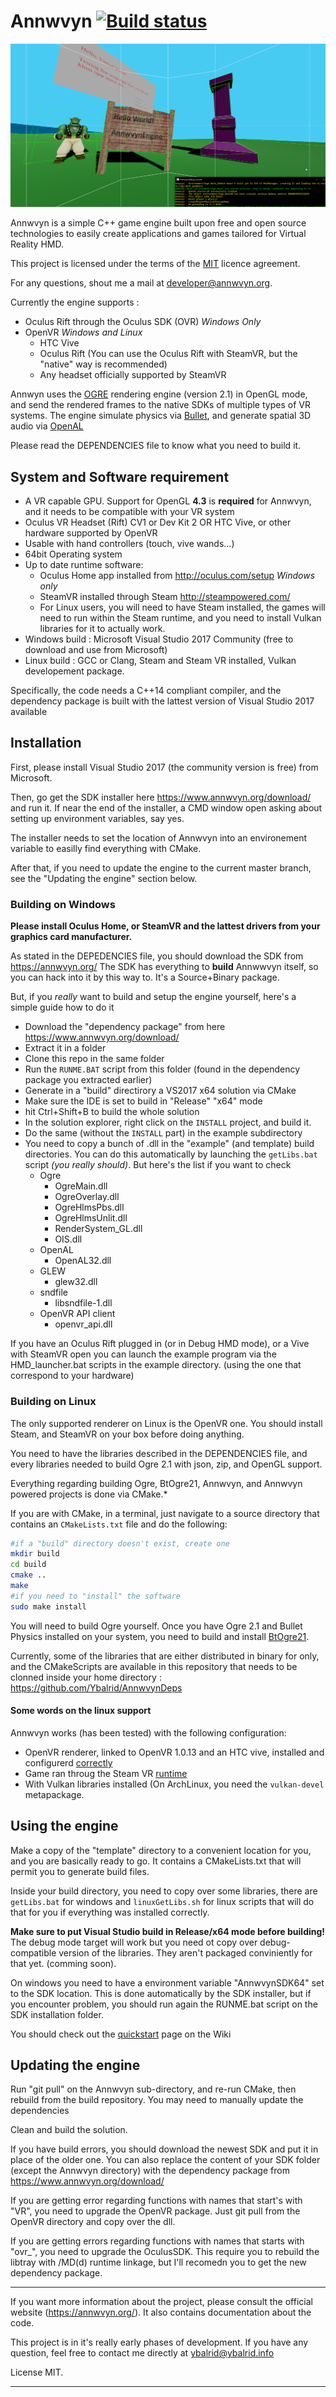 # Annwvyn [![Build status](https://ci.appveyor.com/api/projects/status/dxbjamqjeuivkgkf?svg=true)](https://ci.appveyor.com/project/Ybalrid/annwvyn)

![Screnshot](AnnwvynScreenshot.png)

Annwvyn is a simple C++ game engine built upon free and open source technologies to easily create applications and games tailored for Virtual Reality HMD.

This project is licensed under the terms of the [MIT](LICENSE) licence agreement.

For any questions, shout me a mail at developer@annwvyn.org.

Currently the engine supports :
 - Oculus Rift through the Oculus SDK (OVR) *Windows Only*
 - OpenVR *Windows and Linux*
     - HTC Vive
     - Oculus Rift (You can use the Oculus Rift with SteamVR, but the "native" way is recommended)
     - Any headset officially supported by SteamVR

Annwyn uses the [OGRE](https://www.ogre3d.org/) rendering engine (version 2.1) in OpenGL mode, and send the rendered frames to the native SDKs of multiple types of VR systems. The engine simulate physics via [Bullet](http://bulletphysics.org), and generate spatial 3D audio via [OpenAL](https://www.openal.org/)

Please read the DEPENDENCIES file to know what you need to build it.

## System and Software requirement

 - A VR capable GPU. Support for OpenGL **4.3** is **required** for Annwvyn, and it needs to be compatible with your VR system
 - Oculus VR Headset (Rift) CV1 or Dev Kit 2 OR HTC Vive, or other hardware supported by OpenVR
 - Usable with hand controllers (touch, vive wands...) 
 - 64bit Operating system
 - Up to date runtime software: 
    - Oculus Home app installed from http://oculus.com/setup *Windows only*
    - SteamVR installed through Steam http://steampowered.com/ 
    - For Linux users, you will need to have Steam installed, the games will need to run within the Steam runtime, and you need to install Vulkan libraries for it to actually work.
 - Windows build : Microsoft Visual Studio 2017 Community (free to download and use from Microsoft)
 - Linux build : GCC or Clang, Steam and Steam VR installed, Vulkan developement package. 
 
Specifically, the code needs a C++14 compliant compiler, and the dependency package is built with the lattest version of Visual Studio 2017 available
 
## Installation

First, please install Visual Studio 2017 (the community version is free) from Microsoft.

Then, go get the SDK installer here https://www.annwvyn.org/download/ and run it. 
If near the end of the installer, a CMD window open asking about setting up environment variables, say yes.

The installer needs to set the location of Annwvyn into an environement variable to easilly find everything with CMake.

After that, if you need to update the engine to the current master branch, see the "Updating the engine" section below.

### Building on Windows

**Please install Oculus Home, or SteamVR and the lattest drivers from your graphics card manufacturer.**

As stated in the DEPEDENCIES file, you should download the SDK from https://annwvyn.org/
The SDK has everything to **build** Annwwvyn itself, so you can hack into it by this way to. It's a Source+Binary package.

But, if you *really* want to build and setup the engine yourself, here's a simple guide how to do it

- Download the "dependency package" from here https://www.annwvyn.org/download/
- Extract it in a folder
- Clone this repo in the same folder
- Run the `RUNME.BAT` script from this folder (found in the dependency package you extracted earlier)
- Generate in a "build" directirory a VS2017 x64 solution via CMake
- Make sure the IDE is set to build in "Release" "x64" mode
- hit Ctrl+Shift+B to build the whole solution
- In the solution explorer, right click on the `INSTALL` project, and build it.
- Do the same (without the `INSTALL` part) in the example subdirectory
- You need to copy a bunch of .dll in the "example" (and template) build directories. You can do this automatically by launching the `getLibs.bat` script *(you really should)*. But here's the list if you want to check
    - Ogre  
        - OgreMain.dll
        - OgreOverlay.dll 
        - OgreHlmsPbs.dll
        - OgreHlmsUnlit.dll
        - RenderSystem_GL.dll
        - OIS.dll
    - OpenAL
        - OpenAL32.dll
    - GLEW
        - glew32.dll        
    - sndfile
        - libsndfile-1.dll
    - OpenVR API client
        - openvr_api.dll

If you have an Oculus Rift plugged in (or in Debug HMD mode), or a Vive with SteamVR open you can launch the example program via the HMD_launcher.bat scripts in the example directory. (using the one that correspond to your hardware)

### Building on Linux

The only supported renderer on Linux is the OpenVR one. You should install Steam, and SteamVR on your box before doing anything.

You need to have the libraries described in the DEPENDENCIES file, and every libraries needed to build Ogre 2.1 with json, zip, and OpenGL support.

Everything regarding building Ogre, BtOgre21, Annwvyn, and Annwvyn powered projects is done via CMake.*

If you are with CMake, in a terminal, just navigate to a source directory that contains an `CMakeLists.txt` file and do the following:

```bash
#if a "build" directory doesn't exist, create one 
mkdir build
cd build
cmake ..
make 
#if you need to "install" the software
sudo make install
```

You will need to build Ogre yourself. Once you have Ogre 2.1 and Bullet Physics installed on your system, you need to build and install [BtOgre21](https://github.com/Ybalrid/BtOgre21).

Currently, some of the libraries that are either distributed in binary for only, and the CMakeScripts are available in this repository that needs to be clonned inside your home directory : https://github.com/Ybalrid/AnnwvynDeps

#### Some words on the linux support

Annwvyn works (has been tested) with the following configuration:
 - OpenVR renderer, linked to OpenVR 1.0.13 and an HTC vive, installed and configurerd [correctly](https://github.com/ValveSoftware/SteamVR-for-Linux)
 - Game ran throug the Steam VR [runtime](https://github.com/ValveSoftware/SteamVR-for-Linux#runtime-requirements)
 - With Vulkan libraries installed (On ArchLinux, you need the `vulkan-devel` metapackage. 

## Using the engine

Make a copy of the "template" directory to a convenient location for you, and you are basically ready to go. It contains a CMakeLists.txt that will permit you to generate build files.

Inside your build directory, you need to copy over some libraries, there are `getLibs.bat` for windows and `linuxGetLibs.sh` for linux scripts that will do that for you if everything was installed correctly.

**Make sure to put Visual Studio build in Release/x64 mode before building!** The debug mode target will work but you need ot copy over debug-compatible version of the libraries. They aren't packaged conviniently for that yet. (comming soon).

On windows you need to have a environment variable "AnnwvynSDK64" set to the SDK location. This is done automatically by the SDK installer, but if you encounter problem, you should run again the RUNME.bat script on the SDK installation folder.

You should check out the [quickstart](https://wiki.annwvyn.org/doku.php?id=quickstart) page on the Wiki


## Updating the engine

Run "git pull" on the Annwvyn sub-directory, and re-run CMake, then rebuild from the build repository.
You may need to manually update the dependencies

Clean and build the solution.

If you have build errors, you should download the newest SDK and put it in place of the older one. You can also replace the content of your SDK folder (except the Annwvyn directory) with the dependency package from https://www.annwvyn.org/download/

If you are getting error regarding functions with names that start's with "VR", you need to upgrade the OpenVR package. Just git pull from the OpenVR directory and copy over the dll.

If you are getting errors regarding functions with names that starts with "ovr_", you need to upgrade the OculusSDK. This require you to rebuild the libtray with /MD(d) runtime linkage, but I'll recomedn you to get the new dependency package.
______

If you want more information about the project, please consult the official website (https://annwvyn.org/). It also contains documentation about the code.

This project is in it's really early phases of development. If you have any question, feel free to contact me directly at ybalrid@ybalrid.info 

License MIT.

______

